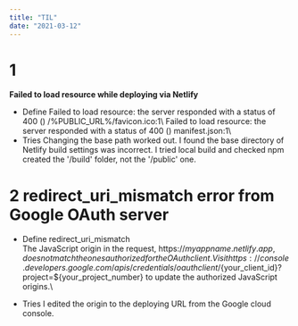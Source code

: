 ```yaml
---
title: "TIL"
date: "2021-03-12"
---
```


# 1 
**Failed to load resource while deploying via Netlify**
- Define
Failed to load resource: the server responded with a status of 400 () /%PUBLIC_URL%/favicon.ico:1\ 
Failed to load resource: the server responded with a status of 400 () manifest.json:1\ 
- Tries
Changing the base path worked out. I found the base directory of Netlify build settings was incorrect. I tried local build and checked npm created the '/build' folder, not the '/public' one.

# 2 redirect_uri_mismatch error from Google OAuth server
- Define
redirect_uri_mismatch\
The JavaScript origin in the request, https://${myappname}.netlify.app, does not match the ones authorized for the OAuth client. Visit https://console.developers.google.com/apis/credentials/oauthclient/${your_client_id}?project=${your_project_number} to update the authorized JavaScript origins.\

- Tries
I edited the origin to the deploying URL from the Google cloud console.


